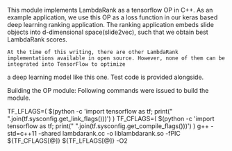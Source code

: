 This module implements LambdaRank as a tensorflow OP in C++. As an example application,
we use this OP as a loss function in our keras based deep learning ranking application.
The ranking application embeds slide objects into d-dimensional space(slide2vec), such
that we obtain best LambdaRank scores.

    At the time of this writing, there are other LambdaRank implementations available in open source. However, none of them can be integrated into TensorFlow to optimize
a deep learning model like this one. Test code is provided alongside.

Building the OP module:
    Following commands were issued to build the module.

TF_LFLAGS=( $(python -c 'import tensorflow as tf; print(" ".join(tf.sysconfig.get_link_flags()))') )
TF_CFLAGS=( $(python -c 'import tensorflow as tf; print(" ".join(tf.sysconfig.get_compile_flags()))') )
g++ -std=c++11 -shared lambdarank.cc -o liblambdarank.so -fPIC ${TF_CFLAGS[@]} ${TF_LFLAGS[@]} -O2
